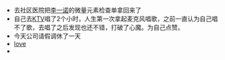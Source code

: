 - 去社区医院把[李一诺](<李一诺.md>)的微量元素检查单拿回来了
- 自己去[KTV](<KTV.md>)唱了2个小时，人生第一次拿起麦克风唱歌，之前一直认为自己唱不了歌，去唱了之后发现也还不错，打破了心魔。为自己点赞。
- 今天公司请假调休了一天
- [love](<love.md>)
- 
